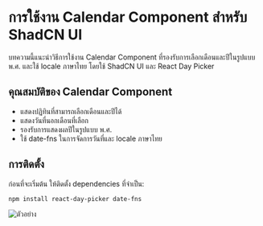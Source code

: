 # การใช้งาน Calendar Component สำหรับ ShadCN UI

บทความนี้แนะนำวิธีการใช้งาน Calendar Component ที่รองรับการเลือกเดือนและปีในรูปแบบ พ.ศ. และใช้ locale ภาษาไทย โดยใช้ ShadCN UI และ React Day Picker

## คุณสมบัติของ Calendar Component

- แสดงปฏิทินที่สามารถเลือกเดือนและปีได้
- แสดงวันที่นอกเดือนที่เลือก
- รองรับการแสดงผลปีในรูปแบบ พ.ศ.
- ใช้ date-fns ในการจัดการวันที่และ locale ภาษาไทย

## การติดตั้ง

ก่อนที่จะเริ่มต้น ให้ติดตั้ง dependencies ที่จำเป็น:

```bash
npm install react-day-picker date-fns
```

![ตัวอย่าง](https://pouch.jumpshare.com/preview/RmmhVUe6_4GIuGVFl6NVENcQDaQJ9zEN62Fd_N-6gRigVRtAKZUIAtWYIuWIfZGt_2UMPdmDFQlA0Z8IT5kULTm7DUNrLs3P9wmQ9sIfW40)

